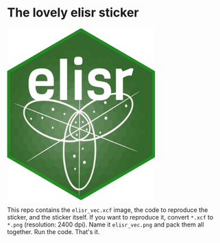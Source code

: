 # The lovely elisr sticker 

<img src='elisr.png' align="center" height="400" />

This repo contains the `elisr_vec.xcf` image, the code to reproduce the
sticker, and the sticker itself. If you want to reproduce it, convert `*.xcf`
to `*.png` (resolution: 2400 dpi). Name it `elisr_vec.png` and pack them all
together.  Run the code. That's it.





